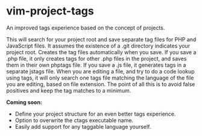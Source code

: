 # vim-project-tags
An improved tags experience based on the concept of projects.

This will search for your project root and save separate tag files for PHP and JavaScript files. It assumes the existence of a .git directory indicates your project root. Creates the tag files automatically when you save. If you save a .php file, it only creates tags for other .php files in the project, and saves them in their own phptags file. If you save a .js file, it generates tags in a separate jstags file. When you are editing a file, and try to do a code lookup using tags, it will only search one tags file matching the language of the file you are editing, based on file extension. The point of all this is to avoid false positives and keep the tag matches to a minimum.

**Coming soon:**
* Define your project structure for an even better tags experience.
* Option to overwrite the ctags executable name.
* Easily add support for any taggable language yourself.
